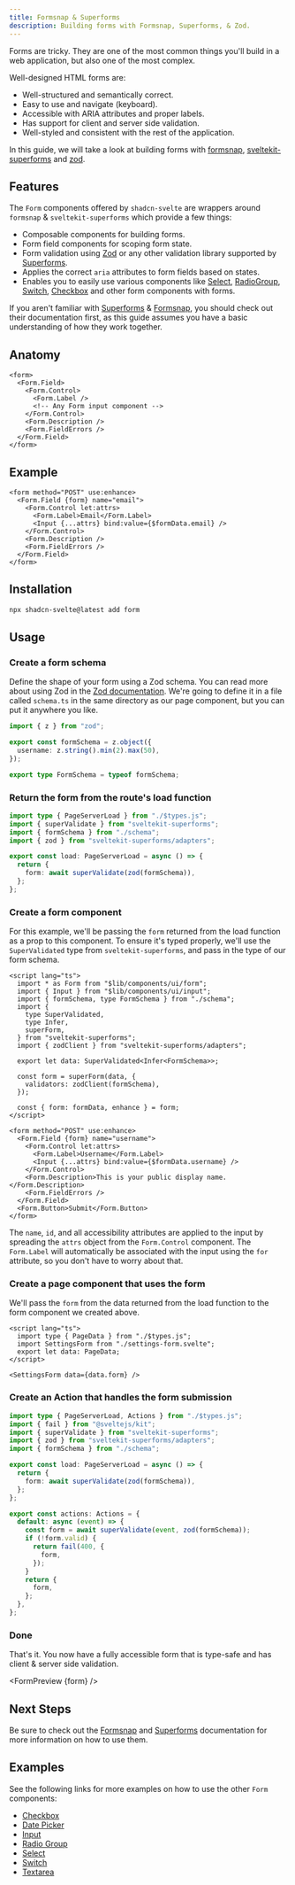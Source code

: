 ```yaml
---
title: Formsnap & Superforms
description: Building forms with Formsnap, Superforms, & Zod.
---
```


<script>
 	import { Steps, ComponentPreview, FormPreview } from '$lib/components/docs';

	export let form;
</script>

Forms are tricky. They are one of the most common things you'll build in a web application, but also one of the most complex.

Well-designed HTML forms are:

- Well-structured and semantically correct.
- Easy to use and navigate (keyboard).
- Accessible with ARIA attributes and proper labels.
- Has support for client and server side validation.
- Well-styled and consistent with the rest of the application.

In this guide, we will take a look at building forms with [formsnap](https://formsnap.dev), [sveltekit-superforms](https://superforms.rocks) and [zod](https://zod.dev).

## Features

The `Form` components offered by `shadcn-svelte` are wrappers around `formsnap` & `sveltekit-superforms` which provide a few things:

- Composable components for building forms.
- Form field components for scoping form state.
- Form validation using [Zod](https://zod.dev) or any other validation library supported by [Superforms](https://superforms.rocks).
- Applies the correct `aria` attributes to form fields based on states.
- Enables you to easily use various components like [Select](/docs/components/select), [RadioGroup](/docs/components/radio-group), [Switch](/docs/components/switch), [Checkbox](/docs/components/checkbox) and other form components with forms.

If you aren't familiar with [Superforms](https://superforms.rocks) & [Formsnap](https://formsnap.dev), you should check out their documentation first, as this guide assumes you have a basic understanding of how they work together.

## Anatomy

```svelte
<form>
  <Form.Field>
    <Form.Control>
      <Form.Label />
      <!-- Any Form input component -->
    </Form.Control>
    <Form.Description />
    <Form.FieldErrors />
  </Form.Field>
</form>
```

## Example

```svelte
<form method="POST" use:enhance>
  <Form.Field {form} name="email">
    <Form.Control let:attrs>
      <Form.Label>Email</Form.Label>
      <Input {...attrs} bind:value={$formData.email} />
    </Form.Control>
    <Form.Description />
    <Form.FieldErrors />
  </Form.Field>
</form>
```

## Installation

```bash
npx shadcn-svelte@latest add form
```

## Usage

<Steps>

### Create a form schema

Define the shape of your form using a Zod schema. You can read more about using Zod in the [Zod documentation](https://zod.dev). We're going to define it in a file called `schema.ts` in the same directory as our page component, but you can put it anywhere you like.

```ts title="src/routes/settings/schema.ts" showLineNumbers
import { z } from "zod";

export const formSchema = z.object({
  username: z.string().min(2).max(50),
});

export type FormSchema = typeof formSchema;
```

### Return the form from the route's load function

```ts title="src/routes/settings/+page.server.ts" showLineNumbers
import type { PageServerLoad } from "./$types.js";
import { superValidate } from "sveltekit-superforms";
import { formSchema } from "./schema";
import { zod } from "sveltekit-superforms/adapters";

export const load: PageServerLoad = async () => {
  return {
    form: await superValidate(zod(formSchema)),
  };
};
```

### Create a form component

For this example, we'll be passing the `form` returned from the load function as a prop to this component. To ensure it's typed properly, we'll use the `SuperValidated` type from `sveltekit-superforms`, and pass in the type of our form schema.

```svelte title="src/routes/settings/settings-form.svelte" showLineNumbers
<script lang="ts">
  import * as Form from "$lib/components/ui/form";
  import { Input } from "$lib/components/ui/input";
  import { formSchema, type FormSchema } from "./schema";
  import {
    type SuperValidated,
    type Infer,
    superForm,
  } from "sveltekit-superforms";
  import { zodClient } from "sveltekit-superforms/adapters";

  export let data: SuperValidated<Infer<FormSchema>>;

  const form = superForm(data, {
    validators: zodClient(formSchema),
  });

  const { form: formData, enhance } = form;
</script>

<form method="POST" use:enhance>
  <Form.Field {form} name="username">
    <Form.Control let:attrs>
      <Form.Label>Username</Form.Label>
      <Input {...attrs} bind:value={$formData.username} />
    </Form.Control>
    <Form.Description>This is your public display name.</Form.Description>
    <Form.FieldErrors />
  </Form.Field>
  <Form.Button>Submit</Form.Button>
</form>
```

The `name`, `id`, and all accessibility attributes are applied to the input by spreading the `attrs` object from the `Form.Control` component. The `Form.Label` will automatically be associated with the input using the `for` attribute, so you don't have to worry about that.

### Create a page component that uses the form

We'll pass the `form` from the data returned from the load function to the form component we created above.

```svelte title="src/routes/settings/+page.svelte" showLineNumbers
<script lang="ts">
  import type { PageData } from "./$types.js";
  import SettingsForm from "./settings-form.svelte";
  export let data: PageData;
</script>

<SettingsForm data={data.form} />
```

### Create an Action that handles the form submission

```ts title="src/routes/settings/+page.server.ts" showLineNumbers {1-2,12-24}
import type { PageServerLoad, Actions } from "./$types.js";
import { fail } from "@sveltejs/kit";
import { superValidate } from "sveltekit-superforms";
import { zod } from "sveltekit-superforms/adapters";
import { formSchema } from "./schema";

export const load: PageServerLoad = async () => {
  return {
    form: await superValidate(zod(formSchema)),
  };
};

export const actions: Actions = {
  default: async (event) => {
    const form = await superValidate(event, zod(formSchema));
    if (!form.valid) {
      return fail(400, {
        form,
      });
    }
    return {
      form,
    };
  },
};
```

### Done

That's it. You now have a fully accessible form that is type-safe and has client & server side validation.

<FormPreview {form} />

</Steps>

## Next Steps

Be sure to check out the [Formsnap](https://formsnap.dev) and [Superforms](https://superforms.rocks) documentation for more information on how to use them.

## Examples

See the following links for more examples on how to use the other `Form` components:

- [Checkbox](/docs/components/checkbox#form)
- [Date Picker](/docs/components/date-picker#form)
- [Input](/docs/components/input#form)
- [Radio Group](/docs/components/radio-group#form)
- [Select](/docs/components/select#form)
- [Switch](/docs/components/switch#form)
- [Textarea](/docs/components/textarea#form)
